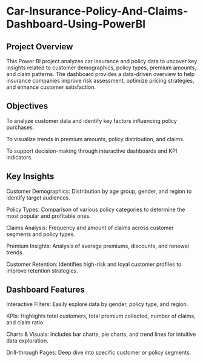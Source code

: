 # Car-Insurance-Policy-And-Claims-Dashboard-Using-PowerBI

## Project Overview
This Power BI project analyzes car insurance and policy data to uncover key insights related to customer demographics, policy types, premium amounts, and claim patterns. The dashboard provides a data-driven overview to help insurance companies improve risk assessment, optimize pricing strategies, and enhance customer satisfaction.

## Objectives

To analyze customer data and identify key factors influencing policy purchases.

To visualize trends in premium amounts, policy distribution, and claims.

To support decision-making through interactive dashboards and KPI indicators.

## Key Insights

Customer Demographics: Distribution by age group, gender, and region to identify target audiences.

Policy Types: Comparison of various policy categories to determine the most popular and profitable ones.

Claims Analysis: Frequency and amount of claims across customer segments and policy types.

Premium Insights: Analysis of average premiums, discounts, and renewal trends.

Customer Retention: Identifies high-risk and loyal customer profiles to improve retention strategies.

## Dashboard Features

Interactive Filters: Easily explore data by gender, policy type, and region.

KPIs: Highlights total customers, total premium collected, number of claims, and claim ratio.

Charts & Visuals: Includes bar charts, pie charts, and trend lines for intuitive data exploration.

Drill-through Pages: Deep dive into specific customer or policy segments.
